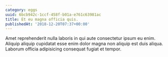 ```yaml
---
category: eggs
uuid: 6bcb942c-1ccf-458f-b01a-e761c63981ac
title: Et eu magna officia quis.
publishedAt: '2018-12-20T07:37+00:00'
---
```


Amet reprehenderit nulla laboris in qui aute consectetur ipsum eu enim. Aliquip aliquip cupidatat esse enim dolor magna non aliquip est duis aliqua. Laborum officia adipisicing consequat fugiat et tempor.
